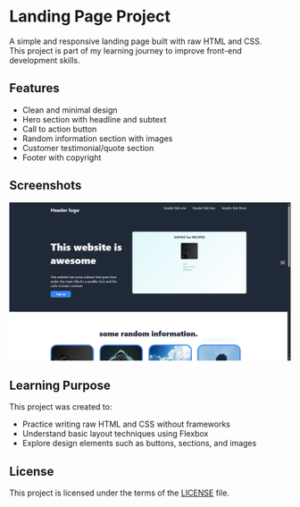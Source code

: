 # Landing Page Project

A simple and responsive landing page built with raw HTML and CSS.  
This project is part of my learning journey to improve front-end development skills.

## Features

- Clean and minimal design
- Hero section with headline and subtext
- Call to action button
- Random information section with images
- Customer testimonial/quote section
- Footer with copyright

## Screenshots

![Landing Page Screenshot](Images/preview.PNG)

## Learning Purpose

This project was created to:

- Practice writing raw HTML and CSS without frameworks
- Understand basic layout techniques using Flexbox
- Explore design elements such as buttons, sections, and images

## License

This project is licensed under the terms of the [LICENSE](./LICENSE) file.
